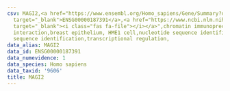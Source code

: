 ```yaml
---
csv: MAGI2,<a href="https://www.ensembl.org/Homo_sapiens/Gene/Summary?db=core;g=ENSG00000187391"
  target="_blank">ENSG00000187391</a>,<a href="https://www.ncbi.nlm.nih.gov/pubmed/22863008"
  target="_blank"><i class="fas fa-file"></i></a>",chromatin immunoprecipitation assay,direct
  interaction,breast epithelium, HME1 cell,nucleotide sequence identification,nucleotide
  sequence identification,transcriptional regulation,
data_alias: MAGI2
data_id: ENSG00000187391
data_numevidence: 1
data_species: Homo sapiens
data_taxid: '9606'
title: MAGI2
---
```

